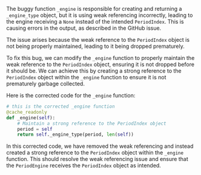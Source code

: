 The buggy function `_engine` is responsible for creating and returning a `_engine_type` object, but it is using weak referencing incorrectly, leading to the engine receiving a `None` instead of the intended `PeriodIndex`. This is causing errors in the output, as described in the GitHub issue.

The issue arises because the weak reference to the `PeriodIndex` object is not being properly maintained, leading to it being dropped prematurely.

To fix this bug, we can modify the `_engine` function to properly maintain the weak reference to the `PeriodIndex` object, ensuring it is not dropped before it should be. We can achieve this by creating a strong reference to the `PeriodIndex` object within the `_engine` function to ensure it is not prematurely garbage collected.

Here is the corrected code for the `_engine` function:

```python
# this is the corrected _engine function
@cache_readonly
def _engine(self):
    # Maintain a strong reference to the PeriodIndex object
    period = self
    return self._engine_type(period, len(self))
```

In this corrected code, we have removed the weak referencing and instead created a strong reference to the `PeriodIndex` object within the `_engine` function. This should resolve the weak referencing issue and ensure that the `PeriodEngine` receives the `PeriodIndex` object as intended.